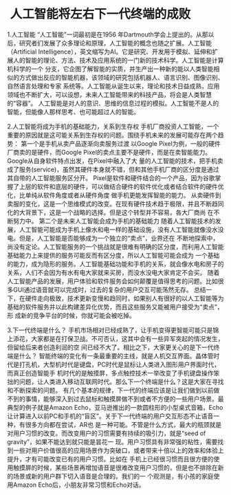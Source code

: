  #  人工智能将左右下一代终端的成败

1.人工智能
“人工智能”一词最初是在1956 年Dartmouth学会上提出的。从那以后，研究者们发展了众多理论和原理，人工智能的概念也随之扩展。人工智能（Artificial
Intelligence），英文缩写为AI。它是研究、开发用于模拟、延伸和扩展人的智能的理论、方法、技术及应用系统的一门新的技术科学。人工智能是计算机科学的一个
分支，它企图了解智能的实质，并生产出一种新的能以人类智能相似的方式做出反应的智能机器，该领域的研究包括机器人、语言识别、图像识别、自然语言处理和专家
系统等。人工智能从诞生以来，理论和技术日益成熟，应用领域也不断扩大，可以设想，未来人工智能带来的科技产品，将会是人类智慧的“容器”。
人工智能是对人的意识、思维的信息过程的模拟。人工智能不是人的智能，但能像人那样思考、也可能超过人的智能。

2.人工智能将成为手机的基础能力，关系到生存权
手机厂商投资人工智能，一个重要的原因就是这可能关系到生存权的问题。围绕手机未来的发展可能存在两个趋势：
第一个是手机从卖产品逐渐向卖服务过渡
以Google Pixel为例，一般的硬件厂商卖的是硬件，而Google Pixel的卖点主要不是硬件，而是在卖智能能力。Google从自身软件特点出发，在Pixel中融入了大
量的人工智能的技术，把手机卖成了服务(service)，虽然其硬件本身就不错，但和其他手机厂商的区分度是通过其自带的人工智能服务区分开。
Pixel是软件和硬件结合的一个产品，因为谷歌掌握了上层的软件和底层的硬件，可以做结合硬件的软件优化或者结合软件的硬件优化，比单纯从软件角度或者从硬件角度
做手机更能发挥智能的能力。
从卖硬件到卖服的变化，这是一个思维模式的改变。在现有硬件技术趋于极限，并且不断趋同化的大背景下，这是一个战略的选择。但是这个转型并不容易，各大厂商尚
在不断努力中。
第二个是未来人工智能会成为手机的基础能力
随着人工智能技术的发展，人工智能可能成为手机上像水和电一样的基础设施，没有人工智能就像没水没电。但是，人工智能是否能够成为一个独立的“卖点”，业界还在
不断地探索中，尚没有定论。人工智能服务的一个挑战就是很难有明确的区分度，而利用人工智能基础能力上来提供的服务可能反而有区分度，所以人工智能可能会成为
一个基础的能力，成为隐形的服务。人工智能基础功能和手机的关系，就会像水电和房子的关系，人们不会因为有水有电大家就来买房，而没水没电大家肯定不会买。
随着人工智能产品的发展，用户体验和软件服务会如何颠覆是值得思考的问题。比如很多GUI通过语音就可以完成时，过去的复杂的用户交互可能荡然无存。
总结一下，在硬件走向极致，技术更新变慢和趋同时，如果别人有很好的以人工智能等为基础的软件服务并以此构建差异化优势，而且这些服务又能被用户接受为“卖点”，形
成新的竞争平台的时候，你就可能会被吃掉。

3.下一代终端是什么？
手机市场相对已经成熟了，让手机变得更智能可能只是锦上添花，大家都是在打保卫战。不可否认，这其中会有一些异军突起的情况发生，但留给后来者创造利润的空
间已经不大了。相比之下，大家更关心的是下一代终端是什么？
智能终端的变化有一条最重要的主线，就是人机交互界面。晶体管时代是打孔机，大型机时代是键盘，PC时代是鼠标让人类进入图形用户界面时代，而真正创造智能手
机时代的是触摸屏，多点触控技术一举改变了手机键盘操作笨拙的问题，让人类进入移动互联网时代。那么下一个终端是什么？这是大家在寻找和不断探索的问题。
有几个基本的规律，下一代的终端应该是让我们做到以前做不到的事情，能够深入到过去鼠标和触摸屏做不到或者不方便的一些用户场景。最典型的例子就是Amazon
Echo，亚马逊推出的一款圆柱形的小型桌式音箱，Echo让计算进入以前PC和手机的“盲区”。关于下一代终端的用户交互形态不止语音一种，有很多方向都在尝试，AR也
是一种可能。不管是什么方式，最大的瓶颈就是对用户习惯的改变。而改变用户的习惯需要有持续的吸引力，就是“seed of gravity”，如果不能达到就只能是昙花一
现。用户习惯具有非常强的粘性，需要找到一些对用户价值很高的应用场景作为突破口，或者带来十倍以上的效率和体验上提升，才有可能改变已有的用户习惯。比如在
手机上已经很习惯而且很方便的使用触摸屏的时候，某些场景再增加语音是很难改变用户习惯的，但是也不排除在新的场景或新的用户群下切入语音是合理的。我们的一
个观测是，有小孩的家庭使用Amazon Echo后，小朋友非常习惯和Echo对话。
